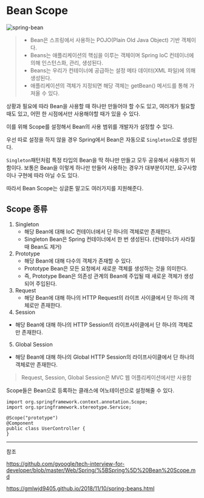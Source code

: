 # Bean Scope

![spring-bean](https://user-images.githubusercontent.com/38287375/187075110-1219cad2-fdd0-4fdd-a6ef-2e0af45c1040.png)

> - Bean은 스프링에서 사용하는 POJO(Plain Old Java Object) 기반 객체이다.
> - Beans는 애플리케이션의 핵심을 이루는 객체이며 Spring IoC 컨테이너에 의해 인스턴스화, 관리, 생성된다.
> - Beans는 우리가 컨테이너에 공급하는 설정 메타 데이터(XML 파일)에 의해 생성된다.
> - 애플리케이션의 객체가 지정되면 해당 객체는 getBean() 메서드를 통해 가져올 수 있다.


상황과 필요에 따라 Bean을 사용할 때 하나만 만들어야 할 수도 있고, 여러개가 필요할 때도 있고, 어떤 한 시점에서만 사용해야할 때가 있을 수 있다.

이를 위해 Scope를 설정해서 Bean의 사용 범위를 개발자가 설정할 수 있다.

우선 따로 설정을 하지 않을 경우 Spring에서 Bean은 자동으로 `Singleton`으로 생성된다.

`Singleton`패턴처럼 특정 타입의 Bean을 딱 하나만 만들고 모두 공유해서 사용하기 위함이다. 보통은 Bean을 이렇게 하나만 만들어 사용하는 경우가 대부분이지만, 요구사항이나 구현에 따라 아닐 수도 있다.

따라서 Bean Scope는 싱글톤 말고도 여러가지를 지원해준다.

## Scope 종류

1. Singleton
	- 해당 Bean에 대해 IoC 컨테이너에서 단 하나의 객체로만 존재한다.
	- Singleton Bean은 Spring 컨테이너에서 한 번 생성된다. (컨테이너가 사라질 때 Bean도 제거)
2. Prototype
	- 해당 Bean에 대해 다수의 객체가 존재할 수 있다.
	- Prototype Bean은 모든 요청에서 새로운 객체를 생성하는 것을 의미한다.
	- 즉, Prototype Bean은 의존성 관계의 Bean에 주입될 때 새로운 객체가 생성되어 주입된다.
3. Request
	- 해당 Bean에 대해 하나의 HTTP Request의 라이프 사이클에서 단 하나의 객체로만 존재한다.
4. Session
- 해당 Bean에 대해 하나의 HTTP Session의 라이프사이클에서 단 하나의 객체로만 존재한다.
5. Global Session
- 해당 Bean에 대해 하나의 Global HTTP Session의 라이프사이클에서 단 하나의 객체로만 존재한다.

> Request, Session, Global Session은 MVC 웹 어플리케이션에서만 사용함

Scope들은 Bean으로 등록하는 클래스에 어노테이션으로 설정해줄 수 있다.

```
import org.springframework.context.annotation.Scope;
import org.springframework.stereotype.Service;
 
@Scope("prototype")
@Component
public class UserController {
}
```

---

참조

https://github.com/gyoogle/tech-interview-for-developer/blob/master/Web/Spring/%5BSpring%5D%20Bean%20Scope.md

https://gmlwjd9405.github.io/2018/11/10/spring-beans.html
